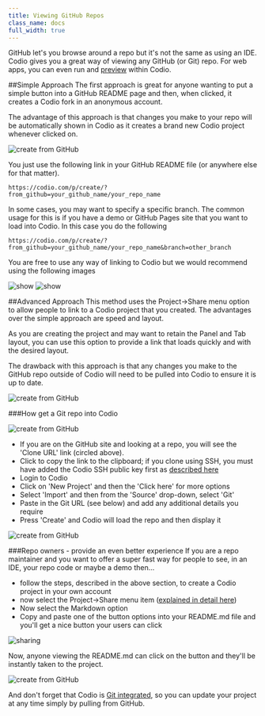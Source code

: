 ```yaml
---
title: Viewing GitHub Repos
class_name: docs
full_width: true
---
```


GitHub let's you browse around a repo but it's not the same as using an IDE. Codio gives you a great way of viewing any GitHub (or Git) repo. For web apps, you can even run and [preview](/docs/ide/features/inline-preview) within Codio.

##Simple Approach
The first approach is great for anyone wanting to put a simple button into a GitHub README page and then, when clicked, it creates a Codio fork in an anonymous account.

The advantage of this approach is that changes you make to your repo will be automatically shown in Codio as it creates a brand new Codio project whenever clicked on.

![create from GitHub](/img/docs/github-readme.png)

You just use the following link in your GitHub README file (or anywhere else for that matter).

```
https://codio.com/p/create/?from_github=your_github_name/your_repo_name
```

In some cases, you may want to specify a specific branch. The common usage for this is if you have a demo or GitHub Pages site that you want to load into Codio. In this case you do the following

```
https://codio.com/p/create/?from_github=your_github_name/your_repo_name&branch=other_branch
```

You are free to use any way of linking to Codio but we would recommend using the following images

<img alt="show" src="https://codio-public.s3.amazonaws.com/sharing/open-in-ide.png" class="simple"/>
<img alt="show" src="https://codio-public.s3.amazonaws.com/sharing/demo-in-ide.png" class="simple"/>

##Advanced Approach
This method uses the Project->Share menu option to allow people to link to a Codio project that you created. The advantages over the simple approach are speed and layout.

As you are creating the project and may want to retain the Panel and Tab layout, you can use this option to provide a link that loads quickly and with the desired layout.

The drawback with this approach is that any changes you make to the GitHub repo outside of Codio will need to be pulled into Codio to ensure it is up to date.

![create from GitHub](/img/docs/panel-overview.png)


###How get a Git repo into Codio

![create from GitHub](/img/docs/github-clone-url.png)

- If you are on the GitHub site and looking at a repo, you will see the 'Clone URL' link (circled above).
- Click to copy the link to the clipboard; if you clone using SSH, you must have added the Codio SSH public key first as [described here](/docs/dashboard/settings/)
- Login to Codio
- Click on 'New Project' and then the 'Click here' for more options
- Select 'Import' and then from the 'Source' drop-down, select 'Git'
- Paste in the Git URL (see below) and add any additional details you require
- Press 'Create' and Codio will load the repo and then display it

![create from GitHub](/img/docs/github-create.png)

###Repo owners - provide an even better experience
If you are a repo maintainer and you want to offer a super fast way for people to see, in an IDE, your repo code or maybe a demo then...

- follow the steps, described in the above section, to create a Codio project in your own account
- now select the Project->Share menu item ([explained in detail here](/docs/ide/features/sharing/))
- Now select the Markdown option
- Copy and paste one of the button options into your README.md file and you'll get a nice button your users can click

<img alt="sharing" src="/img/docs/sharing.png" class="simple"/>

Now, anyone viewing the README.md can click on the button and they'll be instantly taken to the project.

![create from GitHub](/img/docs/github-readme.png)


And don't forget that Codio is [Git integrated](/docs/ide/editing/git), so you can update your project at any time simply by pulling from GitHub.

